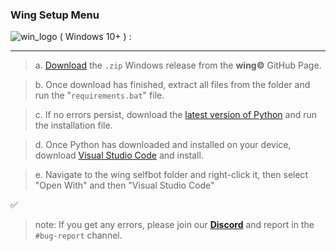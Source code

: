 ### Wing Setup Menu
![win_logo](https://lh3.googleusercontent.com/YP2wjGdN2bx5oSzG5cDNb1Y7TuredXn2Za2ni_niRvxO02neDmubb9iRePX5bxKbp2lCJZdpbAdMHs-cENhxmcScSuiSBWvpvea9py-37kyhWnaRhq95kmruWS-OUqJPn2UoDmtKhCTCUfymWksfvrRH_exHT5j4nXsj_cQRKu_luQCc7a3Cqj81YLKV4ozmuPa7eRp2i19j3wD2_w6t1O-_oog7P4siHH2PScVKoiN_4oOK5v7nsVCAFrxqvNQumMNVE82GR7WL40o7NcO4cacy_OOXdf_BDHPq72-EyoBtomXXAtFZSyNe-gxzqiJkQJzokFwb2eizp8SnpeHZHyETGXO4r3KfUFIr3ti9q3Qaz5rcAXwo_2TpbbfNzhF5K5gSvHENLROWwVDAHS0EPqxhkl2ZKFpAtukU_DvcXMXhnSB0iNeQy3u0x4fritdk_R2S7gP8wZwtAEKHhYF2eb5BTiUtMb1_bA5JSvzmzPBFYLB7bM_KyEllLW_KOKXz_ZQ2mlqV5Ses8HloCRKNX_QGEM9RcfvMiVV4J5xkqW-jhEfLETPMUNZOWmQhz56mFJ-O9KFgBs5edinMrMYPpBH9T4r-YIypwPPAtilZNJ6_WEWV2kurgnzmsimfcIgoEFkah6L7z-gIGcnls5ilDb5195ikvN4ijqQIbkTHInAUjrPbalIuq-XekwQkiYGBDdEikeabgMOWFtZBIMdPyQp4TDfHf-qporKu9qqV3vu_UBs4hEmLVP0d--xSjPo6swCcfeI0yx0O94zIFzC0ape4h6yvFxUPHDT4g5Nc3rHyv27MPJGgZ3q4F04b81Z9_y3Zf3YXmvUIm42Vqis6roVin2y4qCXS7dBm5N08WSK_LGidBITJ9pO22RZ6pt5QpzkwO4pn_P6RYTSfdJPlixdBc9U8_i_lfQTh_h7sEI70xaM=s96-no?authuser=0)
( Windows 10+ ) :

--------------------------------------------------------------------------------------------------------------------------------------------------

> a. [Download](https://github.com/cartischopppa/wingselfbot/releases/tag/v1.02.3) the `.zip` Windows release from the **wing©** GitHub Page.

> b. Once download has finished, extract all files from the folder and run the "`requirements.bat`" file.

> c. If no errors persist, download the [latest version of Python](https://www.python.org/downloads/) and run the installation file.

> d. Once Python has downloaded and installed on your device, download [Visual Studio Code](https://code.visualstudio.com/) and install.

> e. Navigate to the wing selfbot folder and right-click it, then select "Open With" and then "Visual Studio Code"

 :white_check_mark:

> note: If you get any errors, please join our **[Discord](discord.gg/)** and report in the `#bug-report` channel.
